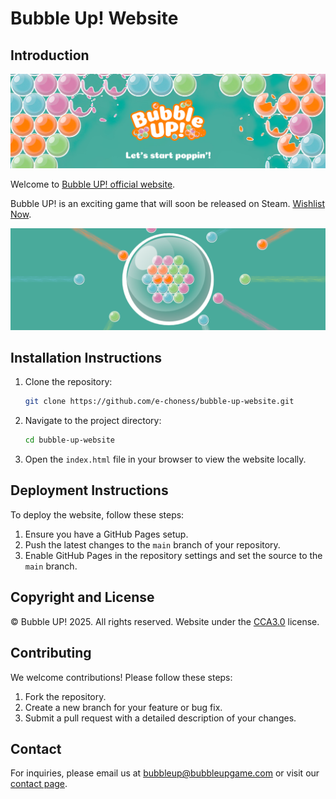 # Bubble Up! Website

## Introduction

![bubble-up-log](images/background/screenshot.png)

Welcome to [Bubble UP! official website](<(https://www.bubbleupgame.com/)>).

Bubble UP! is an exciting game that will soon be released on Steam. [Wishlist Now](https://store.steampowered.com/app/3655340/Bubble_UP/).

![bubble-up-banner](images/background/start-poppin-header.png)

## Installation Instructions

1. Clone the repository:

   ```bash
   git clone https://github.com/e-choness/bubble-up-website.git
   ```

2. Navigate to the project directory:

   ```bash
   cd bubble-up-website
   ```

3. Open the `index.html` file in your browser to view the website locally.

## Deployment Instructions

To deploy the website, follow these steps:

1. Ensure you have a GitHub Pages setup.
2. Push the latest changes to the `main` branch of your repository.
3. Enable GitHub Pages in the repository settings and set the source to the `main` branch.

## Copyright and License

© Bubble UP! 2025. All rights reserved. Website under the [CCA3.0](LICENSE.txt) license.

## Contributing

We welcome contributions! Please follow these steps:

1. Fork the repository.
2. Create a new branch for your feature or bug fix.
3. Submit a pull request with a detailed description of your changes.

## Contact

For inquiries, please email us at [bubbleup@bubbleupgame.com](mailto:bubbleup@bubbleupgame.com) or visit our [contact page](https://www.bubbleupgame.com/).
